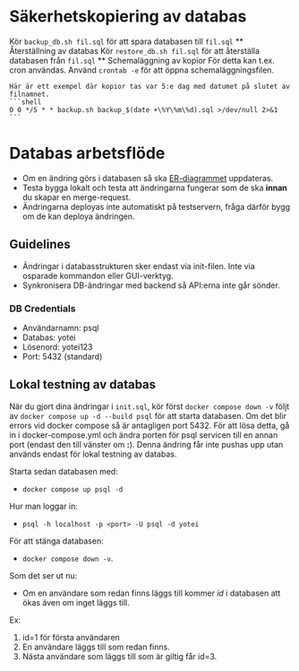 # Säkerhetskopiering av databas
  Kör `backup_db.sh fil.sql` för att spara databasen till `fil.sql`
** Återställning av databas
	Kör `restore_db.sh fil.sql` för att återställa databasen från `fil.sql`
** Schemaläggning av kopior
	För detta kan t.ex. cron användas.
	Använd `crontab -e` för att öppna schemaläggningsfilen.

	Här är ett exempel där kopior tas var 5:e dag med datumet på slutet av filnamnet.
	```shell
	0 0 */5 * * backup.sh backup_$(date +\%Y\%m\%d).sql >/dev/null 2>&1
	```

# Databas arbetsflöde
- Om en ändring görs i databasen så ska [ER-diagrammet](https://drive.google.com/file/d/1f41RYjCnPTYaiUNRlPZrmHsyy15M7DXc/view?usp=sharing) uppdateras.
- Testa bygga lokalt och testa att ändringarna fungerar som de ska **innan** du skapar en merge-request. 
- Ändringarna deployas inte automatiskt på testservern, fråga därför bygg om de kan deploya ändringen. 

## Guidelines
- Ändringar i databasstrukturen sker endast via init-filen. Inte via osparade kommandon eller GUI-verktyg.
- Synkronisera DB-ändringar med backend så API:erna inte går sönder.

### DB Credentials
- Användarnamn: psql
- Databas: yotei
- Lösenord: yotei123
- Port: 5432 (standard)

## Lokal testning av databas
När du gjort dina ändringar i `init.sql`, kör först `docker compose down -v` följt av `docker compose up -d --build psql` för att starta databasen. Om det blir errors vid docker compose så är antagligen port 5432. För att lösa detta, gå in i docker-compose.yml och ändra porten för psql servicen till en annan port (endast den till vänster om **:**). Denna ändring får inte pushas upp utan används endast för lokal testning av databas.

Starta sedan databasen med:
- `docker compose up psql -d`

Hur man loggar in:
- `psql -h localhost -p <port> -U psql -d yotei`

För att stänga databasen:
- `docker compose down -v`.

Som det ser ut nu:
- Om en användare som redan finns läggs till kommer *id* i databasen att ökas även om inget läggs till.

Ex: 
1. id=1 för första användaren
2. En användare läggs till som redan finns.
3. Nästa användare som läggs till som är giltig får id=3.
